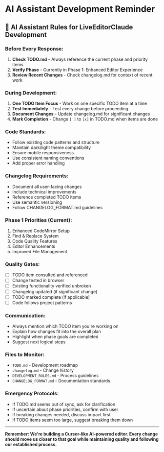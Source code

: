 # AI Assistant Development Reminder

## 🤖 AI Assistant Rules for LiveEditorClaude Development

### Before Every Response:
1. **Check TODO.md** - Always reference the current phase and priority items
2. **Verify Phase** - Currently in Phase 1: Enhanced Editor Experience
3. **Review Recent Changes** - Check changelog.md for context of recent work

### During Development:
1. **One TODO Item Focus** - Work on one specific TODO item at a time
2. **Test Immediately** - Test every change before proceeding
3. **Document Changes** - Update changelog.md for significant changes
4. **Mark Completion** - Change `[ ]` to `[x]` in TODO.md when items are done

### Code Standards:
- Follow existing code patterns and structure
- Maintain dark/light theme compatibility
- Ensure mobile responsiveness
- Use consistent naming conventions
- Add proper error handling

### Changelog Requirements:
- Document all user-facing changes
- Include technical improvements
- Reference completed TODO items
- Use semantic versioning
- Follow CHANGELOG_FORMAT.md guidelines

### Phase 1 Priorities (Current):
1. Enhanced CodeMirror Setup
2. Find & Replace System  
3. Code Quality Features
4. Editor Enhancements
5. Improved File Management

### Quality Gates:
- [ ] TODO item consulted and referenced
- [ ] Change tested in browser
- [ ] Existing functionality verified unbroken
- [ ] Changelog updated (if significant change)
- [ ] TODO marked complete (if applicable)
- [ ] Code follows project patterns

### Communication:
- Always mention which TODO item you're working on
- Explain how changes fit into the overall plan
- Highlight when phase goals are completed
- Suggest next logical steps

### Files to Monitor:
- `TODO.md` - Development roadmap
- `changelog.md` - Change history
- `DEVELOPMENT_RULES.md` - Process guidelines
- `CHANGELOG_FORMAT.md` - Documentation standards

### Emergency Protocols:
- If TODO.md seems out of sync, ask for clarification
- If uncertain about phase priorities, confirm with user
- If breaking changes needed, discuss impact first
- If TODO items seem too large, suggest breaking them down

---

**Remember: We're building a Cursor-like AI-powered editor. Every change should move us closer to that goal while maintaining quality and following our established process.**
